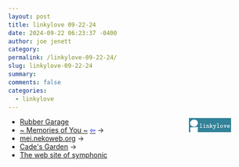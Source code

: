 ```yaml
---
layout: post
title: 𝚕𝚒𝚗𝚔𝚢𝚕𝚘𝚟𝚎 𝟶𝟿-𝟸𝟸-𝟸𝟺
date: 2024-09-22 06:23:37 -0400
author: joe jenett
category: 
permalink: /linkylove-09-22-24/
slug: linkylove-09-22-24
summary: 
comments: false
categories:
  - linkylove
---
```

<a style="position:relative;float:right;margin-right:48px;" title="i.webthings linkylove" href="https://iwebthings.joejenett.com/categories/#linkylove"><img src="/images/linkylove4.png" alt="linkylove" width="88" height="31"></a>
<ul class="linkylove">
	<li><a title="Rye" href="https://rubbergarage.neocities.org/">Rubber Garage</a></li>
	<li><a title="~VELVET✧BLUE~ (Blue)" href="https://velvetblue.neocities.org/">~ Memories of You ~</a>  <a title="source" href="https://swiftred.neocities.org/"><span style="color:blue;">&#8678;</span></a> <span title="led to site shown below">&#8594;</span></li>
	<li><a title="Mei" href="https://mei.nekoweb.org/">mei.nekoweb.org</a> <span title="led to site shown below">&#8594;</span></li>
	<li><a title="Cade" href="https://cadeion.neocities.org/">Cade's Garden</a> <span title="led to site shown below">&#8594;</span></li>
	<li><a title="symphony" href="https://symphony.surgery/">The web site of symphonic</a></li>
</ul>
<a href="https://brid.gy/publish/mastodon"></a>